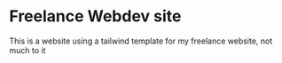 # Freelance Webdev site

This is a website using a tailwind template for my freelance website, not much to it
